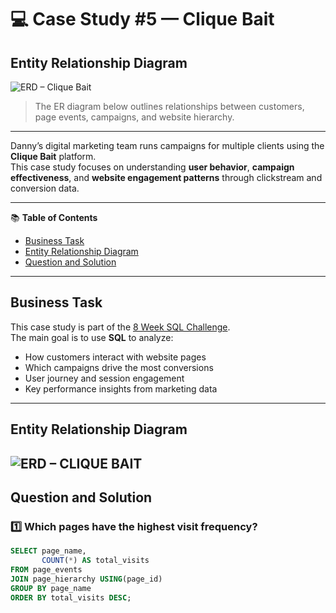 # 💻 Case Study #5 — Clique Bait


## Entity Relationship Diagram  
![ERD – Clique Bait](https://8weeksqlchallenge.com/images/case-study-designs/5.png)

> The ER diagram below outlines relationships between customers, page events, campaigns, and website hierarchy.

---

Danny’s digital marketing team runs campaigns for multiple clients using the **Clique Bait** platform.  
This case study focuses on understanding **user behavior**, **campaign effectiveness**, and **website engagement patterns** through clickstream and conversion data.

---

📚 **Table of Contents**
- [Business Task](#business-task)
- [Entity Relationship Diagram](#entity-relationship-diagram)
- [Question and Solution](#question-and-solution)

---

## Business Task
This case study is part of the [8 Week SQL Challenge](https://8weeksqlchallenge.com/case-study-5/).  
The main goal is to use **SQL** to analyze:
- How customers interact with website pages  
- Which campaigns drive the most conversions  
- User journey and session engagement  
- Key performance insights from marketing data  

---

## Entity Relationship Diagram 
![ERD – CLIQUE BAIT](https://8weeksqlchallenge.com/images/case-study-3-erd.png)
---


## Question and Solution  

### **1️⃣ Which pages have the highest visit frequency?**  
```sql
SELECT page_name,
       COUNT(*) AS total_visits
FROM page_events
JOIN page_hierarchy USING(page_id)
GROUP BY page_name
ORDER BY total_visits DESC;
